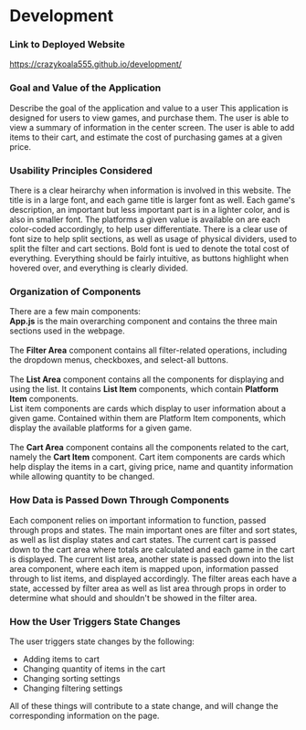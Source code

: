 # Development

### Link to Deployed Website
https://crazykoala555.github.io/development/

### Goal and Value of the Application
Describe the goal of the application and value to a user
This application is designed for users to view games, and purchase them.
The user is able to view a summary of information in the center screen. The user is
able to add items to their cart, and estimate the cost of purchasing games at a given price.

### Usability Principles Considered
There is a clear heirarchy when information is involved in this website. The title is in a large font,
and each game title is larger font as well. Each game's description, an important but less important part
is in a lighter color, and is also in smaller font. The platforms a given value is available on are each
color-coded accordingly, to help user differentiate. There is a clear use of font size to help
split sections, as well as usage of physical dividers, used to split the filter and cart sections.
Bold font is ued to denote the total cost of everything.
Everything should be fairly intuitive, as buttons highlight when hovered over, and everything 
is clearly divided.

### Organization of Components
There are a few main components:
<br>
<b>App.js</b> is the main overarching component and contains the three main sections used in the webpage.
<br><br>
The <b>Filter Area</b> component contains all filter-related operations, including the dropdown menus,
checkboxes, and select-all buttons.
<br><br>
The <b>List Area</b> component contains all the components for displaying and using the list. It
contains <b>List Item</b> components, which contain <b>Platform Item</b> components.
<br> List item components are cards which display to user information about a given game. Contained
within them are Platform Item components, which display the available platforms for a given game.
<br><br>
The <b>Cart Area</b> component contains all the components related to the cart, namely the 
<b>Cart Item</b> component. Cart item components are cards which help display the items
in a cart, giving price, name and quantity information while allowing quantity to be changed.

### How Data is Passed Down Through Components
Each component relies on important information to function, passed through props and states.
The main important ones are filter and sort states, as well as list display states and 
cart states. The current cart is passed down to the cart area where totals are calculated and 
each game in the cart is displayed. The current list area, another state is passed down 
into the list area component, where each item is mapped upon, information passed through to 
list items, and displayed accordingly. 
The filter areas each have a state, accessed by filter area as well as list area through props
in order to determine what should and shouldn't be showed in the filter area.

### How the User Triggers State Changes
The user triggers state changes by the following:
<ul>
<li>Adding items to cart</li>
<li>Changing quantity of items in the cart</li>
<li>Changing sorting settings</li>
<li>Changing filtering settings</li>
</ul>
All of these things will contribute to a state change, and will change the 
corresponding information on the page.

